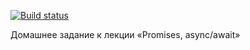 [![Build status](https://ci.appveyor.com/api/projects/status/hvyt84x79ymcw63b/branch/master?svg=true)](https://ci.appveyor.com/project/NazarovAn/ajs-hw10-1-promises/branch/master)

Домашнее задание к лекции «Promises, async/await»